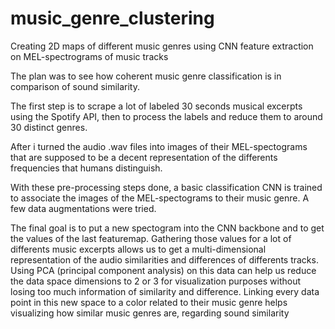 # music_genre_clustering
Creating 2D maps of different music genres using CNN feature extraction on MEL-spectrograms of music tracks

The plan was to see how coherent music genre classification is in comparison of sound similarity.

The first step is to scrape a lot of labeled 30 seconds musical excerpts using the Spotify API, then to process the labels and reduce them to around 30 distinct genres.

After i turned the audio .wav files into images of their MEL-spectograms that are supposed to be a decent representation of the differents frequencies that humans distinguish.

With these pre-processing steps done, a basic classification CNN is trained to associate the images of the MEL-spectograms to their music genre. A few data augmentations were tried.

The final goal is to put a new spectogram into the CNN backbone and to get the values of the last featuremap.
Gathering those values for a lot of differents music excerpts allows us to get a multi-dimensional representation of the audio similarities and differences of differents tracks.
Using PCA (principal component analysis) on this data can help us reduce the data space dimensions to 2 or 3 for visualization purposes without losing too much information of similarity and difference.
Linking every data point in this new space to a color related to their music genre helps visualizing how similar music genres are, regarding sound similarity

